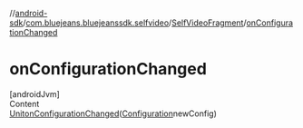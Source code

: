 //[android-sdk](../../../index.md)/[com.bluejeans.bluejeanssdk.selfvideo](../index.md)/[SelfVideoFragment](index.md)/[onConfigurationChanged](on-configuration-changed.md)



# onConfigurationChanged  
[androidJvm]  
Content  
[Unit](https://kotlinlang.org/api/latest/jvm/stdlib/kotlin/-unit/index.html)[onConfigurationChanged](on-configuration-changed.md)([Configuration](https://developer.android.com/reference/kotlin/android/content/res/Configuration.html)newConfig)  
  



